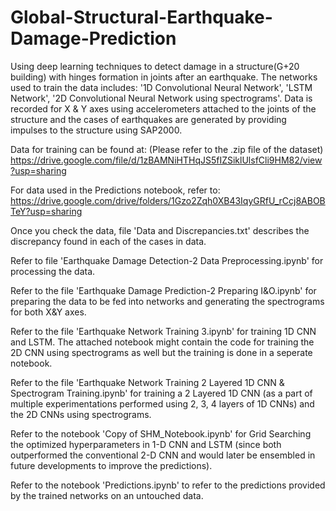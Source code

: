 # Global-Structural-Earthquake-Damage-Prediction
Using deep learning techniques to detect damage in a structure(G+20 building) with hinges formation in joints after an earthquake.
The networks used to train the data includes: '1D Convolutional Neural Network', 'LSTM Network', '2D Convolutional Neural Network using spectrograms'.
Data is recorded for X & Y axes using accelerometers attached to the joints of the structure and the cases of earthquakes are generated by providing impulses to the structure using SAP2000.

Data for training can be found at: (Please refer to the .zip file of the dataset)
https://drive.google.com/file/d/1zBAMNiHTHqJS5fIZSiklUlsfCli9HM82/view?usp=sharing

For data used in the Predictions notebook, refer to:
https://drive.google.com/drive/folders/1Gzo2Zqh0XB43IqyGRfU_rCcj8ABOBTeY?usp=sharing

Once you check the data, file 'Data and Discrepancies.txt' describes the discrepancy found in each of the cases in data.

Refer to file 'Earthquake Damage Detection-2 Data Preprocessing.ipynb' for processing the data.

Refer to the file 'Earthquake Damage Prediction-2 Preparing I&O.ipynb' for preparing the data to be fed into networks and generating the spectrograms for both X&Y axes.

Refer to the file 'Earthquake Network Training 3.ipynb' for training 1D CNN and LSTM. The attached notebook might contain the code for training the 2D CNN using spectrograms as well but the training is done in a seperate notebook.

Refer to the file 'Earthquake Network Training 2 Layered 1D CNN & Spectrogram Training.ipynb' for training a 2 Layered 1D CNN (as a part of multiple experimentations performed using 2, 3, 4 layers of 1D CNNs) and the 2D CNNs using spectrograms.

Refer to the notebook 'Copy of SHM_Notebook.ipynb' for Grid Searching the optimized hyperparameters in 1-D CNN and LSTM (since both outperformed the conventional 2-D CNN and would later be ensembled in future developments to improve the predictions).

Refer to the notebook 'Predictions.ipynb' to refer to the predictions provided by the trained networks on an untouched data.
